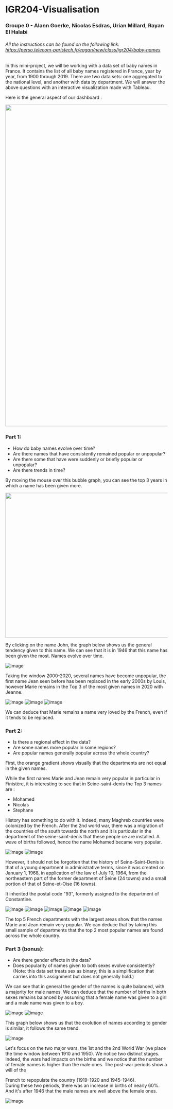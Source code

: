 # IGR204-Visualisation 

### Groupe 0 - Alann Goerke, Nicolas Esdras, Urian Millard, Rayan El Halabi

###### *All the instructions can be found on the following link: https://perso.telecom-paristech.fr/eagan/new/class/igr204/baby-names*

In this mini-project, we will be working with a data set of baby names in France. It contains the list of all baby names registered in France, year by year, from 1900 through 2019. There are two data sets: one aggregated to the national level, and another with data by department. We will answer the above questions with an interactive visualization made with Tableau. 

Here is the general aspect of our dashboard : 

<img src="https://github.com/N-dras/IGR204-Visualisation/blob/main/Images/Entire_viz.png" width="1000" height="1000">


### Part 1:

- How do baby names evolve over time?
- Are there names that have consistently remained popular or unpopular? 
- Are there some that have were suddenly or briefly popular or unpopular? 
- Are there trends in time? 

By moving the mouse over this bubble graph, you can see the top 3 years in which a name has been given more. 

<img src="https://github.com/N-dras/IGR204-Visualisation/blob/main/Images/Question_1.1.png" width="700" height="450">

By clicking on the name John, the graph below shows us the general tendency given to this name. We can see that it is in 1946 that this name has been given the most. Names evolve over time.

![image](https://github.com/N-dras/IGR204-Visualisation/blob/main/Images/Question_1.2.png)

Taking the window 2000-2020, several names have become unpopular, the first name Jean seen before has been replaced in the early 2000s by Louis, however Marie remains in the Top 3 of the most given names in 2020 with Jeanne. 

![image](https://github.com/N-dras/IGR204-Visualisation/blob/main/Images/Question_1.3.png)
![image](https://github.com/N-dras/IGR204-Visualisation/blob/main/Images/Question_1.4.png)
![image](https://github.com/N-dras/IGR204-Visualisation/blob/main/Images/Question_1.5.png)

We can deduce that Marie remains a name very loved by the French, even if it tends to be replaced. 


### Part 2:

- Is there a regional effect in the data? 
- Are some names more popular in some regions? 
- Are popular names generally popular across the whole country?

First, the orange gradient shows visually that the departments are not equal in the given names.

While the first names Marie and Jean remain very popular in particular in Finistère, it is interesting to see that in Seine-saint-denis the Top 3 names are : 
- Mohamed
- Nicolas
- Stephane

History has something to do with it. Indeed, many Maghreb countries were colonized by the French. After the 2nd world war, there was a migration of the countries of the south towards the north and it is particular in the department of the seine-saint-denis that these people ce are installed. A wave of births followed, hence the name Mohamed became very popular.

![image](https://github.com/N-dras/IGR204-Visualisation/blob/main/Images/Question_2.3.png)
![image](https://github.com/N-dras/IGR204-Visualisation/blob/main/Images/Question_2.2.png)

However, it should not be forgotten that the history of Seine-Saint-Denis is that of a young department in administrative terms, since it was created on January 1, 1968, in application of the law of July 10, 1964, from the northeastern part of the former department of Seine (24 towns) and a small portion of that of Seine-et-Oise (16 towns).

It inherited the postal code "93", formerly assigned to the department of Constantine.

![image](https://github.com/N-dras/IGR204-Visualisation/blob/main/Images/2.4.png)
![image](https://github.com/N-dras/IGR204-Visualisation/blob/main/Images/2.5.png)
![image](https://github.com/N-dras/IGR204-Visualisation/blob/main/Images/2.6.png)
![image](https://github.com/N-dras/IGR204-Visualisation/blob/main/Images/2.7.png)
![image](https://github.com/N-dras/IGR204-Visualisation/blob/main/Images/2.8.png)

The top 5 French departments with the largest areas show that the names Marie and Jean remain very popular. We can deduce that by taking this small sample of departments that the top 2 most popular names are found across the whole country.


### Part 3 (bonus):

- Are there gender effects in the data? 
- Does popularity of names given to both sexes evolve consistently? (Note: this data set treats sex as binary; this is a simplification that carries into this assignment but does not generally hold.)

We can see that in general the gender of the names is quite balanced, with a majority for male names. We can deduce that the number of births in both sexes remains balanced by assuming that a female name was given to a girl and a male name was given to a boy. 

![image](https://github.com/N-dras/IGR204-Visualisation/blob/main/Images/3.1.png)
![image](https://github.com/N-dras/IGR204-Visualisation/blob/main/Images/3.2.png)

This graph below shows us that the evolution of names according to gender is similar, it follows the same trend.

![image](https://github.com/N-dras/IGR204-Visualisation/blob/main/Images/3.3.png)

Let's focus on the two major wars, the 1st and the 2nd World War (we place the time window between 1910 and 1950). We notice two distinct stages. Indeed, the wars had impacts on the births and we notice that the number of female names is higher than the male ones. The post-war periods show a will of the 

French to repopulate the country (1919-1920 and 1945-1946).  
During these two periods, there was an increase in births of nearly 60%. And it's after 1946 that the male names are well above the female ones.

![image](https://github.com/N-dras/IGR204-Visualisation/blob/main/Images/3.4.png)
